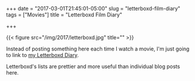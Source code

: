 +++
date = "2017-03-01T21:45:01-05:00"
slug = "letterboxd-film-diary"
tags = ["Movies"]
title = "Letterboxd Film Diary"

+++


{{< figure src="/img/2017/letterboxd.jpg" title="" >}}

Instead of posting something here each time I watch a movie, I'm just
going to link to [my Letterboxd
Diary](https://letterboxd.com/jackbaty/films/diary/).

Letterboxd's lists are prettier and more useful than individual blog
posts here.
